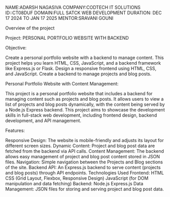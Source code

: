 NAME:ADARSH NAGASIVA 
COMPANY:CODTECH IT SOLUTIONS
ID::CT08DUF
DOMAIN:FULL SATCK WEB DEVELOPMENT
DURATION: DEC 17 2024 TO JAN 17 2025
MENTOR:SRAVANI GOUNI

Overview of the project

Project: PERSONAL PORTFOLIO WEBSITE WITH BACKEND
 
Objective:

Create a personal portfolio website with a backend to manage content. This
project helps you learn HTML, CSS, JavaScript, and a backend framework like
Express.js or Flask. Design a responsive frontend using HTML, CSS, and
JavaScript. Create a backend to manage projects and blog posts.

Personal Portfolio Website with Content Management:

This project is a personal portfolio website that includes a backend for managing content such as projects and blog posts. It allows users to view a list of projects and blog posts dynamically, with the content being served by a Node.js Express backend. This project aims to showcase the development skills in full-stack web development, including frontend design, backend development, and API management.

Features:

Responsive Design: The website is mobile-friendly and adjusts its layout for different screen sizes.
Dynamic Content: Project and blog post data are fetched from the backend via API calls.
Content Management: The backend allows easy management of project and blog post content stored in JSON files.
Navigation: Simple navigation between the Projects and Blog sections of the site.
Backend API: An Express.js backend to serve content (projects and blog posts) through API endpoints.
Technologies Used
Frontend:
HTML
CSS (Grid Layout, Flexbox, Responsive Design)
JavaScript (for DOM manipulation and data fetching)
Backend:
Node.js
Express.js
Data Management:
JSON files for storing and serving project and blog post data.


